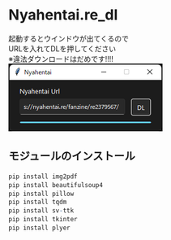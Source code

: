 # Nyahentai.re_dl
起動するとウインドウが出てくるので  
URLを入れてDLを押してください  
※違法ダウンロードはだめです!!!!  
  ![window image](https://github.com/kenji176/Nyahentai.re_dl/blob/main/NVIDIA_Share_7MsAAyx8v6.png?raw=true "サンプル")

## モジュールのインストール

```r
pip install img2pdf
pip install beautifulsoup4
pip install pillow
pip install tqdm
pip install sv-ttk
pip install tkinter  
pip install plyer
```

